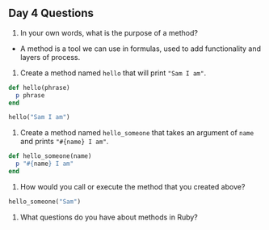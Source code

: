 ## Day 4 Questions

1. In your own words, what is the purpose of a method?

- A method is a tool we can use in formulas, used to add functionality and layers of process.

1. Create a method named `hello` that will print `"Sam I am"`.

```Ruby
def hello(phrase)
  p phrase
end

hello("Sam I am")
```

1. Create a method named `hello_someone` that takes an argument of `name` and prints `"#{name} I am"`.

```Ruby
def hello_someone(name)
  p "#{name} I am"
end
```
1. How would you call or execute the method that you created above?
```Ruby
hello_someone("Sam")
```
1. What questions do you have about methods in Ruby?
